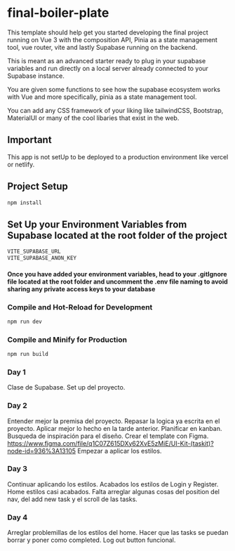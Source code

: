# final-boiler-plate

This template should help get you started developing the final project running on Vue 3 with the composition API, Pinia as a state management tool, vue router, vite and lastly Supabase running on the backend.

This is meant as an advanced starter ready to plug in your supabase variables and run directly on a local server already connected to your Supabase instance.

You are given some functions to see how the supabase ecosystem works with Vue and more specifically, pinia as a state management tool.

You can add any CSS framework of your liking like tailwindCSS, Bootstrap, MaterialUI or many of the cool libaries that exist in the web.

## Important

This app is not setUp to be deployed to a production environment like vercel or netlify.

## Project Setup

```sh
npm install
```

## Set Up your Environment Variables from Supabase located at the root folder of the project

```sh
VITE_SUPABASE_URL
VITE_SUPABASE_ANON_KEY
```

#### Once you have added your environment variables, head to your .gitIgnore file located at the root folder and uncomment the .env file naming to avoid sharing any private access keys to your database

### Compile and Hot-Reload for Development

```sh
npm run dev
```

### Compile and Minify for Production

```sh
npm run build
```

### Day 1

Clase de Supabase.
Set up del proyecto.

### Day 2

Entender mejor la premisa del proyecto.
Repasar la logica ya escrita en el proyecto.
Aplicar mejor lo hecho en la tarde anterior.
Planificar en kanban.
Busqueda de inspiración para el diseño.
Crear el template con Figma. https://www.figma.com/file/q1C07Z615DXy62XvE5zMiE/UI-Kit-(taskit)?node-id=936%3A13105
Empezar a aplicar los estilos.

### Day 3

Continuar aplicando los estilos.
Acabados los estilos de Login y Register.
Home estilos casi acabados. Falta arreglar algunas cosas del position del nav, del add new task y el scroll de las tasks.

### Day 4

Arreglar problemillas de los estilos del home.
Hacer que las tasks se puedan borrar y poner como completed.
Log out button funcional.
